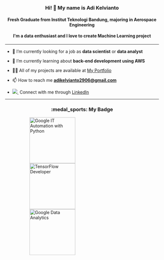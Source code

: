 
<!--
- 🔭 I’m currently working on ...
- 🌱 I’m currently learning ...
- 👯 I’m looking to collaborate on ...
- 🤔 I’m looking for help with ...
- 💬 Ask me about ...
- 📫 How to reach me: ...
- 😄 Pronouns: ...
- ⚡ Fun fact: ...
-->

<h3 align="center">Hi! 👋 My name is Adi Kelvianto </h3>
<h4 align="center">Fresh Graduate from Institut Teknologi Bandung, majoring in Aerospace Engineering</h4>
<h4 align="center">I'm a data enthusiast and I love to create Machine Learning project</h4>

<hr/>


- 🔭 I’m currently looking for a job as **data scientist** or **data analyst**

- 🌱 I’m currently learning about **back-end development using AWS**

- 👨‍💻 All of my projects are available at [My Portfolio](https://adikelvianto.github.io/Adi_Kelvianto/)

- 📫 How to reach me **adikelvianto2906@gmail.com**

-  <a href="https://www.linkedin.com/in/adi-kelvianto/" rel="nofollow noreferrer"><img src="https://i.stack.imgur.com/gVE0j.png">&nbsp;</a> Connect with me through [LinkedIn](https://www.linkedin.com/in/adi-kelvianto/)

<hr/>
<h3 align="center">:medal_sports: My Badge</h3>

<p float="middle">  
<a href="https://www.credly.com/earner/earned/badge/79e8570f-ce4d-4970-813f-6a4d1564d5c2" target="blank">
  <img align="center" src="https://images.credly.com/size/680x680/images/efbdc0d6-b46e-4e3c-8cf8-2314d8a5b971/GCC_badge_python_1000x1000.png" alt="Google IT Automation with Python" height="150" width="150" hspace="80" /></a>

<a href="https://api.accredible.com/v1/frontend/credential_website_embed_image/certificate/56236623" target="blank">
  <img align="center" src="https://api.accredible.com/v1/frontend/credential_website_embed_image/badge/56236623" alt="TensorFlow Developer" height="150" width="150" hspace="80" /></a>  
  
  
<a href="https://www.credly.com/earner/earned/badge/36f7a072-28ff-4358-a72a-f41c6ffa5591" target="blank">
  <img align="center" src="https://images.credly.com/size/680x680/images/d41de2b7-cbc2-47ec-bcf1-ebecbe83872f/GCC_badge_DA_1000x1000.png" alt="Google Data Analytics" height="150" width="150" hspace="80" /></a>
</p>





